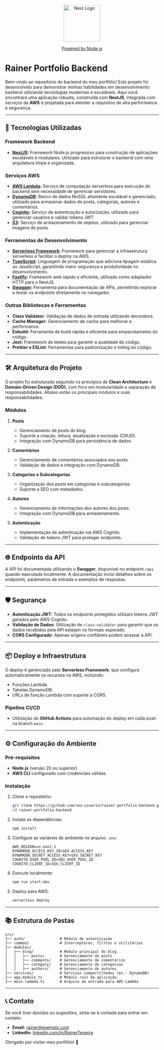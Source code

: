 <p align="center">
  <a href="https://nestjs.com/" target="blank"><img src="https://nestjs.com/img/logo-small.svg" width="120" alt="Nest Logo" /></a>
</p>

<p align="center">
  <a href="https://nodejs.org" target="_blank">Powered by Node.js</a>
</p>

# Rainer Portfolio Backend

Bem-vindo ao repositório do backend do meu portfólio! Este projeto foi desenvolvido para demonstrar minhas habilidades em desenvolvimento backend utilizando tecnologias modernas e escaláveis. Aqui você encontrará uma aplicação robusta, construída com **NestJS**, integrada com serviços da **AWS** e projetada para atender a requisitos de alta performance e segurança.

---

## 🚀 Tecnologias Utilizadas

### **Framework Backend**
- **[NestJS](https://nestjs.com/):** Framework Node.js progressivo para construção de aplicações escaláveis e modulares. Utilizado para estruturar o backend com uma arquitetura limpa e organizada.

### **Serviços AWS**
- **[AWS Lambda](https://aws.amazon.com/lambda/):** Serviço de computação serverless para execução do backend sem necessidade de gerenciar servidores.
- **[DynamoDB](https://aws.amazon.com/dynamodb/):** Banco de dados NoSQL altamente escalável e gerenciado, utilizado para armazenar dados de posts, categorias, autores e comentários.
- **[Cognito](https://aws.amazon.com/cognito/):** Serviço de autenticação e autorização, utilizado para gerenciar usuários e validar tokens JWT.
- **[S3](https://aws.amazon.com/s3/):** Serviço de armazenamento de objetos, utilizado para gerenciar imagens de posts.

### **Ferramentas de Desenvolvimento**
- **[Serverless Framework](https://www.serverless.com/):** Framework para gerenciar a infraestrutura serverless e facilitar o deploy na AWS.
- **[TypeScript](https://www.typescriptlang.org/):** Linguagem de programação que adiciona tipagem estática ao JavaScript, garantindo maior segurança e produtividade no desenvolvimento.
- **[Fastify](https://www.fastify.io/):** Framework web rápido e eficiente, utilizado como adaptador HTTP para o NestJS.
- **[Swagger](https://swagger.io/):** Ferramenta para documentação de APIs, permitindo explorar e testar os endpoints diretamente no navegador.

### **Outras Bibliotecas e Ferramentas**
- **Class Validator:** Validação de dados de entrada utilizando decorators.
- **Cache Manager:** Gerenciamento de cache para melhorar a performance.
- **Esbuild:** Ferramenta de build rápida e eficiente para empacotamento do código.
- **Jest:** Framework de testes para garantir a qualidade do código.
- **Prettier e ESLint:** Ferramentas para padronização e linting do código.

---

## 🛠️ Arquitetura do Projeto

O projeto foi estruturado seguindo os princípios de **Clean Architecture** e **Domain-Driven Design (DDD)**, com foco em modularidade e separação de responsabilidades. Abaixo estão os principais módulos e suas responsabilidades:

### **Módulos**
1. **Posts**
   - Gerenciamento de posts do blog.
   - Suporte a criação, leitura, atualização e exclusão (CRUD).
   - Integração com DynamoDB para persistência de dados.

2. **Comentários**
   - Gerenciamento de comentários associados aos posts.
   - Validação de dados e integração com DynamoDB.

3. **Categorias e Subcategorias**
   - Organização dos posts em categorias e subcategorias.
   - Suporte a SEO com metadados.

4. **Autores**
   - Gerenciamento de informações dos autores dos posts.
   - Integração com DynamoDB para armazenamento.

5. **Autenticação**
   - Implementação de autenticação via AWS Cognito.
   - Validação de tokens JWT para proteger endpoints.

---

## 🌐 Endpoints da API

A API foi documentada utilizando o **Swagger**, disponível no endpoint `/api` quando executada localmente. A documentação inclui detalhes sobre os endpoints, parâmetros de entrada e exemplos de respostas.

---

## 🛡️ Segurança

- **Autenticação JWT:** Todos os endpoints protegidos utilizam tokens JWT gerados pelo AWS Cognito.
- **Validação de Dados:** Utilização de `class-validator` para garantir que os dados recebidos pela API estejam no formato esperado.
- **CORS Configurado:** Apenas origens confiáveis podem acessar a API.

---

## 📦 Deploy e Infraestrutura

O deploy é gerenciado pelo **Serverless Framework**, que configura automaticamente os recursos na AWS, incluindo:
- Funções Lambda.
- Tabelas DynamoDB.
- URLs de função Lambda com suporte a CORS.

### **Pipeline CI/CD**
- Utilização do **GitHub Actions** para automação do deploy em cada push na branch `main`.

---

## ⚙️ Configuração do Ambiente

### **Pré-requisitos**
- **Node.js** (versão 20 ou superior)
- **AWS CLI** configurado com credenciais válidas.

### **Instalação**
1. Clone o repositório:
   ```bash
   git clone https://github.com/seu-usuario/rainer-portfolio-backend.git
   cd rainer-portfolio-backend
   ```

2. Instale as dependências:
   ```bash
   npm install
   ```

3. Configure as variáveis de ambiente no arquivo `.env`:
   ```properties
   AWS_REGION=us-east-1
   DYNAMODB_ACCESS_KEY_ID=SEU_ACCESS_KEY
   DYNAMODB_SECRET_ACCESS_KEY=SEU_SECRET_KEY
   COGNITO_USER_POOL_ID=SEU_USER_POOL_ID
   COGNITO_CLIENT_ID=SEU_CLIENT_ID
   ```

4. Execute localmente:
   ```bash
   npm run start:dev
   ```

5. Deploy para AWS:
   ```bash
   serverless deploy
   ```

---

## 📚 Estrutura de Pastas

```plaintext
src/
├── auth/                # Módulo de autenticação
├── common/              # Interceptores, filtros e utilitários
├── modules/
│   ├── blog/            # Módulo principal do blog
│   │   ├── posts/       # Gerenciamento de posts
│   │   ├── comments/    # Gerenciamento de comentários
│   │   ├── category/    # Gerenciamento de categorias
│   │   ├── authors/     # Gerenciamento de autores
├── services/            # Serviços compartilhados (ex.: DynamoDB)
├── app.module.ts        # Módulo raiz da aplicação
├── main.lambda.ts       # Arquivo de entrada para AWS Lambda
```

---

## 📞 Contato

Se você tiver dúvidas ou sugestões, sinta-se à vontade para entrar em contato:
- **Email:** rainer@exemplo.com
- **LinkedIn:** [linkedin.com/in/RainerTeixeira](https://linkedin.com/in/RainerTeixeira)

Obrigado por visitar meu portfólio! 🚀
